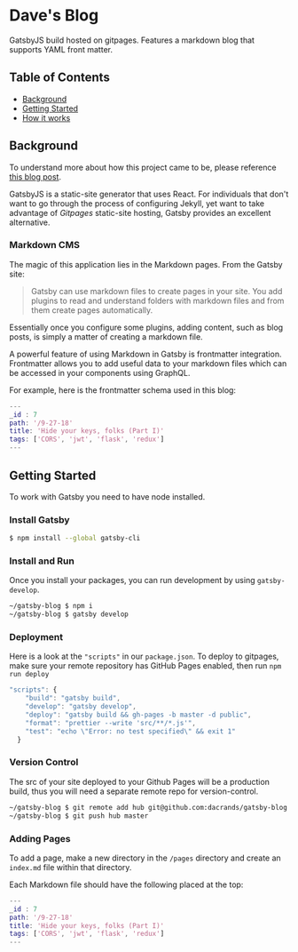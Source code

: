 # Dave's Blog

GatsbyJS build hosted on gitpages. Features a markdown blog that supports YAML front matter.


## Table of Contents
- [Background](#background)
- [Getting Started](#getting-started)
- [How it works](#how)

## Background
To understand more about how this project came to be, please reference [this blog post](https://dacrands.github.io/blog/8-05-18).

GatsbyJS is a static-site generator that uses React. For individuals that don't want to go through the process of configuring Jekyll, yet want to take advantage of *Gitpages* static-site hosting, Gatsby provides an excellent alternative.

### Markdown CMS
The magic of this application lies in the Markdown pages. From the Gatsby site:

>Gatsby can use markdown files to create pages in your site. You add plugins to read and understand folders with markdown files and from them create pages automatically.

Essentially once you configure some plugins, adding content, such as blog posts, is simply a matter of creating a markdown file.

A powerful feature of using Markdown in Gatsby is frontmatter integration. Frontmatter allows you to add useful data to your markdown files which can be accessed in your components using GraphQL.

For example, here is the frontmatter schema used in this blog:

```m
---
_id : 7
path: '/9-27-18'
title: 'Hide your keys, folks (Part I)'
tags: ['CORS', 'jwt', 'flask', 'redux']
---
```


## Getting Started
To work with Gatsby you need to have node installed. 

### Install Gatsby
```bash
$ npm install --global gatsby-cli
```

### Install and Run
Once you install your packages, you can run development by using `gatsby-develop`.

```bash
~/gatsby-blog $ npm i
~/gatsby-blog $ gatsby develop
```

### Deployment

Here is a look at the `"scripts"` in our `package.json`. To deploy to gitpages, make sure your remote repository has GitHub Pages enabled, then run `npm run deploy`

```js
"scripts": {
    "build": "gatsby build",
    "develop": "gatsby develop",
    "deploy": "gatsby build && gh-pages -b master -d public",
    "format": "prettier --write 'src/**/*.js'",
    "test": "echo \"Error: no test specified\" && exit 1"
  }
```

### Version Control
The src of your site deployed to your Github Pages will be a production build, thus you will need a separate remote repo for version-control.

```bash
~/gatsby-blog $ git remote add hub git@github.com:dacrands/gatsby-blog.git
~/gatsby-blog $ git push hub master
```


### Adding Pages
To add a page, make a new directory in the `/pages` directory and create an `index.md` file within that directory.

Each Markdown file should have the following placed at the top:

```m
---
_id : 7
path: '/9-27-18'
title: 'Hide your keys, folks (Part I)'
tags: ['CORS', 'jwt', 'flask', 'redux']
---
```

